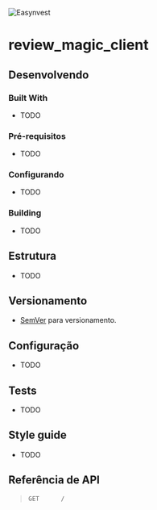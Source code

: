 ![Easynvest](https://bitbucket-assetroot.s3.amazonaws.com/c/photos/2017/Dec/22/3901109652-10-easynvest-EF_avatar.png)
# review_magic_client
> 

## Desenvolvendo

### Built With

 * TODO

### Pré-requisitos

 * TODO

### Configurando

 * TODO

### Building

 * TODO

## Estrutura

 * TODO

## Versionamento

 * [SemVer](http://semver.org/) para versionamento.

## Configuração

 * TODO

## Tests

 * TODO

## Style guide

 * TODO

## Referência de API

> `GET      /	                `